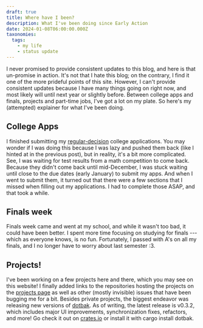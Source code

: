 ```yaml
---
draft: true
title: Where have I been?
description: What I've been doing since Early Action
date: 2024-01-08T06:00:00.000Z
taxonomies:
  tags:
    - my life
    - status update
---
```


I never promised to provide consistent updates to this blog, and here is that un-promise in action. It's not that I hate this blog; on the contrary, I find it one of the more prideful points of this site. However, I can't provide consistent updates because I have many things going on right now, and most likely will until next year or slightly before. Between college apps and finals, projects and part-time jobs, I've got a lot on my plate. So here's my (attempted) explainer for what I've been doing.

## College Apps

I finished submitting my [regular-decision](@/blog/Surviving-Early-Action.md) college applications. You may wonder if I was doing this because I was lazy and pushed them back (like I hinted at in the previous post), but in reality, it's a bit more complicated. See, I was waiting for test results from a math competition to come back. Because they didn't come back until mid-December, I was stuck waiting until close to the due dates (early January) to submit my apps. And when I went to submit them, it turned out that there were a few sections that I missed when filling out my applications. I had to complete those ASAP, and that took a while.

## Finals week

Finals week came and went at my school, and while it wasn't too bad, it could have been better. I spent more time focusing on studying for finals --- which as everyone knows, is no fun. Fortunately, I passed with A's on all my finals, and I no longer have to worry about last semester :3.

## Projects!

I've been working on a few projects here and there, which you may see on this website! I finally added links to the repositories hosting the projects on the [projects page](/projects) as well as other (mostly invisible) issues that have been bugging me for a bit. Besides private projects, the biggest endeavor was releasing new versions of [dotbak](@/projects/Dotbak.md). As of writing, the latest release is v0.3.2, which includes major UI improvements, synchronization fixes, refactors, and more! Go check it out on [crates.io](https://crates.io/crates/dotbak) or install it with cargo install dotbak.
